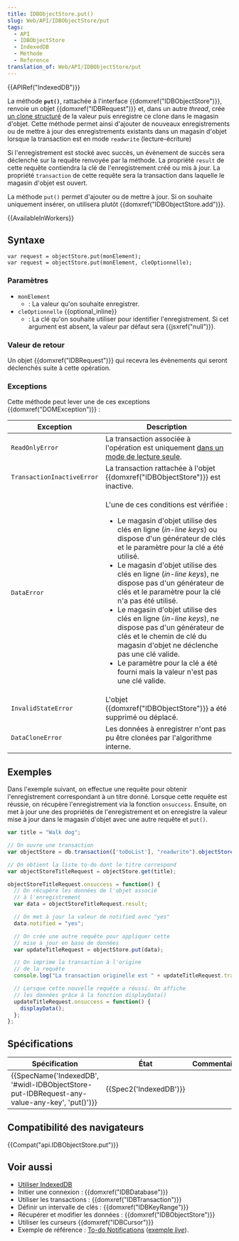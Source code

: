 ```yaml
---
title: IDBObjectStore.put()
slug: Web/API/IDBObjectStore/put
tags:
  - API
  - IDBObjectStore
  - IndexedDB
  - Méthode
  - Reference
translation_of: Web/API/IDBObjectStore/put
---
```

{{APIRef("IndexedDB")}}

La méthode **`put()`**, rattachée à l'interface {{domxref("IDBObjectStore")}}, renvoie un objet {{domxref("IDBRequest")}} et, dans un autre _thread_, crée [un clone structuré](https://www.whatwg.org/specs/web-apps/current-work/multipage/common-dom-interfaces.html#structured-clone) de la valeur puis enregistre ce clone dans le magasin d'objet. Cette méthode permet ainsi d'ajouter de nouveaux enregistrements ou de mettre à jour des enregistrements existants dans un magasin d'objet lorsque la transaction est en mode `readwrite` (lecture-écriture)

Si l'enregistrement est stocké avec succès, un évènement de succès sera déclenché sur la requête renvoyée par la méthode. La propriété `result` de cette requête contiendra la clé de l'enregistrement créé ou mis à jour. La propriété `transaction` de cette requête sera la transaction dans laquelle le magasin d'objet est ouvert.

La méthode `put()` permet d'ajouter ou de mettre à jour. Si on souhaite uniquement insérer, on utilisera plutôt {{domxref("IDBObjectStore.add")}}.

{{AvailableInWorkers}}

## Syntaxe

    var request = objectStore.put(monElement);
    var request = objectStore.put(monElement, cleOptionnelle);

### Paramètres

- `monElement`
  - : La valeur qu'on souhaite enregistrer.
- `cleOptionnelle` {{optional_inline}}
  - : La clé qu'on souhaite utiliser pour identifier l'enregistrement. Si cet argument est absent, la valeur par défaut sera {{jsxref("null")}}.

### Valeur de retour

Un objet {{domxref("IDBRequest")}} qui recevra les évènements qui seront déclenchés suite à cette opération.

### Exceptions

Cette méthode peut lever une de ces exceptions {{domxref("DOMException")}} :

<table class="standard-table">
  <thead>
    <tr>
      <th scope="col">Exception</th>
      <th scope="col">Description</th>
    </tr>
  </thead>
  <tbody>
    <tr>
      <td><code>ReadOnlyError</code></td>
      <td>
        La transaction associée à l'opération est uniquement
        <a href="/fr/docs/Web/API/IDBTransaction#Constantes"
          >dans un mode de lecture seule</a
        >.
      </td>
    </tr>
    <tr>
      <td><code>TransactionInactiveError</code></td>
      <td>
        La transaction rattachée à l'objet
        {{domxref("IDBObjectStore")}} est inactive.
      </td>
    </tr>
    <tr>
      <td><code>DataError</code></td>
      <td>
        <p>L'une de ces conditions est vérifiée :</p>
        <ul>
          <li>
            Le magasin d'objet utilise des clés en ligne (<em>in-line keys</em>)
            ou dispose d'un générateur de clés et le paramètre pour la clé a été
            utilisé.
          </li>
          <li>
            Le magasin d'objet utilise des clés en ligne (<em>in-line keys</em
            >), ne  dispose pas d'un générateur de clés et le paramètre pour la
            clé n'a pas été utilisé.
          </li>
          <li>
            Le magasin d'objet utilise des clés en ligne (<em>in-line keys</em
            >), ne  dispose pas d'un générateur de clés et le chemin de clé du
            magasin d'objet ne déclenche pas une clé valide.
          </li>
          <li>
            Le paramètre pour la clé a été fourni mais la valeur n'est pas une
            clé valide.
          </li>
        </ul>
      </td>
    </tr>
    <tr>
      <td><code>InvalidStateError</code></td>
      <td>
        L'objet {{domxref("IDBObjectStore")}} a été supprimé ou
        déplacé.
      </td>
    </tr>
    <tr>
      <td><code>DataCloneError</code></td>
      <td>
        Les données à enregistrer n'ont pas pu être clonées par l'algorithme
        interne.
      </td>
    </tr>
  </tbody>
</table>

## Exemples

Dans l'exemple suivant, on effectue une requête pour obtenir l'enregistrement correspondant à un titre donné. Lorsque cette requête est réussie, on récupère l'enregistrement via la fonction `onsuccess`. Ensuite, on met à jour une des propriétés de l'enregistrement et on enregistre la valeur mise à jour dans le magasin d'objet avec une autre requête et `put()`.

```js
var title = "Walk dog";

// On ouvre une transaction
var objectStore = db.transaction(['toDoList'], "readwrite").objectStore('toDoList');

// On obtient la liste to-do dont le titre correspond
var objectStoreTitleRequest = objectStore.get(title);

objectStoreTitleRequest.onsuccess = function() {
  // On récupère les données de l'objet associé
  // à l'enregistrement
  var data = objectStoreTitleRequest.result;

  // On met à jour la valeur de notified avec "yes"
  data.notified = "yes";

  // On crée une autre requête pour appliquer cette
  // mise à jour en base de données
  var updateTitleRequest = objectStore.put(data);

  // On imprime la transaction à l'origine
  // de la requête
  console.log("La transaction originelle est " + updateTitleRequest.transaction);

  // Lorsque cette nouvelle requête a réussi. On affiche
  // les données grâce à la fonction displayData()
  updateTitleRequest.onsuccess = function() {
    displayData();
  };
};
```

## Spécifications

| Spécification                                                                                                            | État                         | Commentaires |
| ------------------------------------------------------------------------------------------------------------------------ | ---------------------------- | ------------ |
| {{SpecName('IndexedDB', '#widl-IDBObjectStore-put-IDBRequest-any-value-any-key', 'put()')}} | {{Spec2('IndexedDB')}} |              |

## Compatibilité des navigateurs

{{Compat("api.IDBObjectStore.put")}}

## Voir aussi

- [Utiliser IndexedDB](/fr/docs/Web/API/API_IndexedDB/Using_IndexedDB)
- Initier une connexion : {{domxref("IDBDatabase")}}
- Utiliser les transactions : {{domxref("IDBTransaction")}}
- Définir un intervalle de clés : {{domxref("IDBKeyRange")}}
- Récupérer et modifier les données : {{domxref("IDBObjectStore")}}
- Utiliser les curseurs {{domxref("IDBCursor")}}
- Exemple de référence : [To-do Notifications](https://github.com/mdn/to-do-notifications/tree/gh-pages) ([exemple _live_](https://mdn.github.io/to-do-notifications/)).
